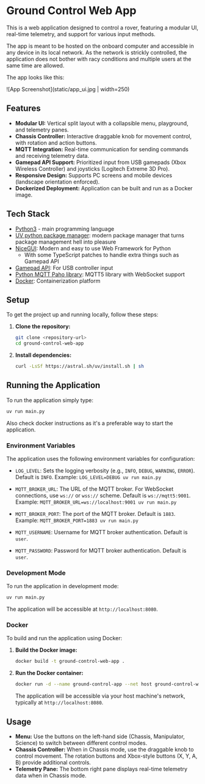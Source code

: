 # Ground Control Web App

This is a web application designed to control a rover, featuring a modular UI, real-time telemetry, and support for various input methods.

The app is meant to be hosted on the onboard computer and accessible in any device in its local network. As the network is
strickly controlled, the application does not bother with racy conditions and multiple users at the same time
are allowed.

The app looks like this:


![App Screenshot](static/app_ui.jpg | width=250)

## Features

*   **Modular UI:** Vertical split layout with a collapsible menu, playground, and telemetry panes.
*   **Chassis Controller:** Interactive draggable knob for movement control, with rotation and action buttons.
*   **MQTT Integration:** Real-time communication for sending commands and receiving telemetry data.
*   **Gamepad API Support:** Prioritized input from USB gamepads (Xbox Wireless Controller) and joysticks (Logitech Extreme 3D Pro).
*   **Responsive Design:** Supports PC screens and mobile devices (landscape orientation enforced).
*   **Dockerized Deployment:** Application can be built and run as a Docker image.


## Tech Stack

*   [Python3](https://www.python.org/) - main programming language
*   [UV python package manager](https://docs.astral.sh/uv/): modern package manager that turns
package management hell into pleasure
*   [NiceGUI](https://github.com/nicegui/nicegui): Modern and easy to use Web Framework for Python
    * With some TypeScript patches to handle extra things such as Gamepad API
*   [Gamepad API](https://developer.mozilla.org/en-US/docs/Web/API/Gamepad_API): For USB controller input
*   [Python MQTT Paho library](https://pypi.org/project/paho-mqtt/): MQTT5 library with WebSocket support
*   [Docker](https://www.docker.com/): Containerization platform

## Setup

To get the project up and running locally, follow these steps:

1.  **Clone the repository:**
    ```bash
    git clone <repository-url>
    cd ground-control-web-app
    ```

2.  **Install dependencies:**
    ```bash
    curl -LsSf https://astral.sh/uv/install.sh | sh
    ```


## Running the Application

To run the application simply type:

```bash
uv run main.py
```

Also check docker instructions as it's a preferable way to start the application.

### Environment Variables

The application uses the following environment variables for configuration:

*   `LOG_LEVEL`: Sets the logging verbosity (e.g., `INFO`, `DEBUG`, `WARNING`, `ERROR`). Default is `INFO`.
    Example: `LOG_LEVEL=DEBUG uv run main.py`

*   `MQTT_BROKER_URL`: The URL of the MQTT broker. For WebSocket connections, use `ws://` or `wss://` scheme. Default is `ws://mqtt5:9001`.
    Example: `MQTT_BROKER_URL=ws://localhost:9001 uv run main.py`

*   `MQTT_BROKER_PORT`: The port of the MQTT broker. Default is `1883`.
    Example: `MQTT_BROKER_PORT=1883 uv run main.py`

*   `MQTT_USERNAME`: Username for MQTT broker authentication. Default is `user`.

*   `MQTT_PASSWORD`: Password for MQTT broker authentication. Default is `user`.

### Development Mode

To run the application in development mode:

```bash
uv run main.py
```

The application will be accessible at `http://localhost:8080`.

### Docker

To build and run the application using Docker:

1.  **Build the Docker image:**
    ```bash
    docker build -t ground-control-web-app .
    ```

2.  **Run the Docker container:**
    ```bash
    docker run -d --name ground-control-app --net host ground-control-web-app
    ```

    The application will be accessible via your host machine's network, typically at `http://localhost:8080`.

## Usage

*   **Menu:** Use the buttons on the left-hand side (Chassis, Manipulator, Science) to switch between different control modes.
*   **Chassis Controller:** When in Chassis mode, use the draggable knob to control movement. The rotation buttons and Xbox-style buttons (X, Y, A, B) provide additional controls.
*   **Telemetry Pane:** The bottom right pane displays real-time telemetry data when in Chassis mode.